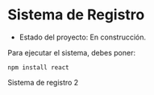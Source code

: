 <h1> Sistema de Registro</h1>

- Estado del proyecto: En construcción.

Para ejecutar el sistema, debes poner: 

```npm install react```

Sistema de registro 2
